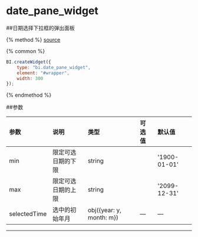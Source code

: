 # date_pane_widget

##日期选择下拉框的弹出面板

{% method %}
[source](https://jsfiddle.net/fineui/rL9005u6/)

{% common %}
```javascript
BI.createWidget({
    type: "bi.date_pane_widget",
    element: "#wrapper",
    width: 300
});
```

{% endmethod %}

##参数

| 参数    | 说明           | 类型  | 可选值 | 默认值
| :------ |:-------------  | :-----| :----|:----|
| min    | 限定可选日期的下限 |  string  |  |      '1900-01-01'  |
| max    | 限定可选日期的上限     |    string   |        |  '2099-12-31'    |
| selectedTime    | 选中的初始年月     |    obj({year: y, month: m})   |   —     |  —    |


---